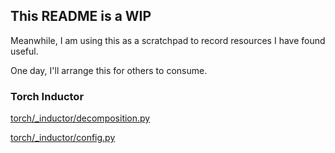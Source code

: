 ## This README is a WIP

Meanwhile, I am using this as a scratchpad to record resources I have found useful.

One day, I'll arrange this for others to consume.



### Torch Inductor 

[torch/_inductor/decomposition.py](https://github.com/pytorch/pytorch/blob/c0d710634fcce172490c3ace0de977829b38bc06/torch/_inductor/decomposition.py#L4)

[torch/_inductor/config.py](https://github.com/pytorch/pytorch/blob/main/torch/_inductor/config.py)